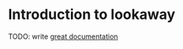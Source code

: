 # Introduction to lookaway

TODO: write [great documentation](http://jacobian.org/writing/great-documentation/what-to-write/)
